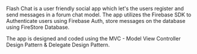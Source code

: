 
Flash Chat is a user friendly social app which let's the users register and send messages in a forum chat model.
The app utilizes the Firebase SDK to Authenticate users using Firebase Auth, store messages on the database using FireStore Database.

The app is designed and coded using the MVC - Model View Controller Design Pattern 
& Delegate Design Pattern.
